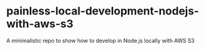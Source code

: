 # painless-local-development-nodejs-with-aws-s3
A minimalistic repo to show how to develop in Node.js locally with AWS S3
